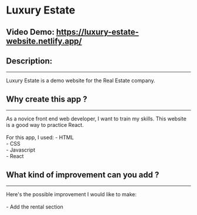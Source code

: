 # Luxury Estate
## Video Demo:  https://luxury-estate-website.netlify.app/

## Description:
<hr>
Luxury Estate is a demo website for the Real Estate company. 

## Why create this app ?
<hr>
As a novice front end web developer, I want to train my skills. This website is a good way to practice React.
<br>
<br>
For this app, I used: 
    - HTML<br>
    - CSS<br>
    - Javascript<br>
    - React <br>



## What kind of improvement can you add ?
<hr>
Here's the possible improvement I would like to make:<br>
<br>
- Add the rental section
